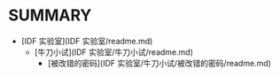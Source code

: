 # SUMMARY

* [IDF 实验室](IDF 实验室/readme.md)
    * [牛刀小试](IDF 实验室/牛刀小试/readme.md)
        * [被改错的密码](IDF 实验室/牛刀小试/被改错的密码/readme.md)